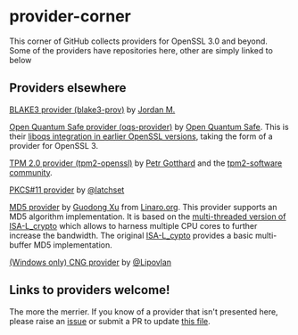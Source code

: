 # provider-corner

This corner of GitHub collects providers for OpenSSL 3.0 and beyond.
Some of the providers have repositories here, other are simply linked to below

## Providers elsewhere

[BLAKE3 provider (blake3-prov)](https://github.com/J-Montgomery/blake3-prov) by 
[Jordan M.](https://github.com/J-Montgomery)

[Open Quantum Safe provider (oqs-provider)](https://github.com/open-quantum-safe/oqs-provider) by [Open Quantum Safe](https://github.com/open-quantum-safe).
This is their [liboqs integration in earlier OpenSSL versions](https://github.com/open-quantum-safe/openssl), taking the form of a provider for OpenSSL 3.

[TPM 2.0 provider (tpm2-openssl)](https://github.com/tpm2-software/tpm2-openssl) by [Petr Gotthard](https://github.com/gotthardp) and the [tpm2-software community](https://tpm2-software.github.io/).

[PKCS#11 provider](https://github.com/latchset/pkcs11-provider) by [\@latchset](https://latchset.github.io/)

[MD5 provider](https://github.com/docularxu/md5_mb_provider/tree/working_ossl_3.0_provider) by [Guodong Xu](https://www.linkedin.com/in/docularxu) from [Linaro.org](https://www.linaro.org/). This provider supports an MD5 algorithm implementation. It is based on the [multi-threaded version of ISA-L_crypto](https://github.com/docularxu/isa-l_crypto/tree/working_md5_multi_threads) which allows to harness multiple CPU cores to further increase the bandwidth. The original [ISA-L_cypto](https://github.com/intel/isa-l_crypto) provides a basic multi-buffer MD5 implementation.

[(Windows only) CNG provider](https://github.com/Lipovlan/cng-openssl-provider) by [\@Lipovlan](https://github.com/Lipovlan)

## Links to providers welcome!

The more the merrier.  If you know of a provider that isn't presented
here, please raise an [issue] or submit a PR to update [this file].

[issue]: https://github.com/provider-corner/.github/issues/new
[this file]: https://github.com/provider-corner/.github/blob/main/profile/README.md
